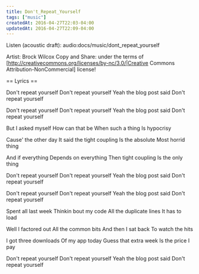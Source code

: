```yaml
---
title: Don't_Repeat_Yourself
tags: ["music"]
createdAt: 2016-04-27T22:03-04:00
updatedAt: 2016-04-27T22:09-04:00
---
```


Listen (acoustic draft): audio:docs/music/dont_repeat_yourself

Artist: Brock Wilcox
Copy and Share: under the terms of [http://creativecommons.org/licenses/by-nc/3.0/|Creative Commons Attribution-NonCommercial] license!

== Lyrics ==

Don't repeat yourself
Don't repeat yourself
Yeah the blog post said
Don't repeat yourself

Don't repeat yourself
Don't repeat yourself
Yeah the blog post said
Don't repeat yourself

But I asked myself
How can that be
When such a thing
Is hypocrisy

Cause' the other day
It said the tight coupling
Is the absolute
Most horrid thing

And if everything
Depends on everything
Then tight coupling
Is the only thing

Don't repeat yourself
Don't repeat yourself
Yeah the blog post said
Don't repeat yourself

Don't repeat yourself
Don't repeat yourself
Yeah the blog post said
Don't repeat yourself

Spent all last week
Thinkin bout my code
All the duplicate lines
It has to load

Well I factored out
All the common bits
And then I sat back
To watch the hits

I got three downloads
Of my app today
Guess that extra week
Is the price I pay

Don't repeat yourself
Don't repeat yourself
Yeah the blog post said
Don't repeat yourself



